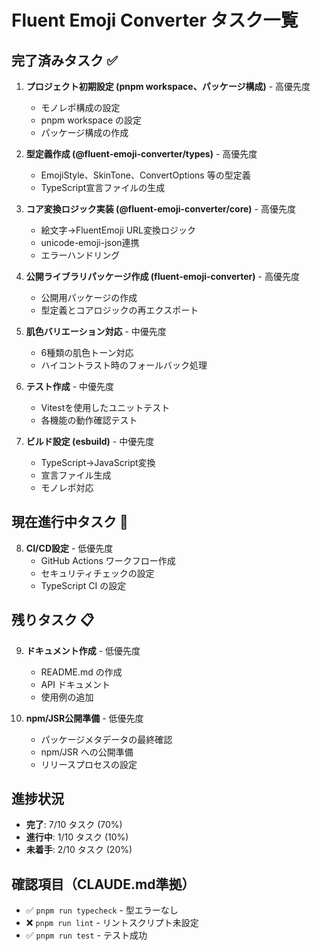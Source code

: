 # Fluent Emoji Converter タスク一覧

## 完了済みタスク ✅

1. **プロジェクト初期設定 (pnpm workspace、パッケージ構成)** - 高優先度
   - モノレポ構成の設定
   - pnpm workspace の設定
   - パッケージ構成の作成

2. **型定義作成 (@fluent-emoji-converter/types)** - 高優先度
   - EmojiStyle、SkinTone、ConvertOptions 等の型定義
   - TypeScript宣言ファイルの生成

3. **コア変換ロジック実装 (@fluent-emoji-converter/core)** - 高優先度
   - 絵文字→FluentEmoji URL変換ロジック
   - unicode-emoji-json連携
   - エラーハンドリング

4. **公開ライブラリパッケージ作成 (fluent-emoji-converter)** - 高優先度
   - 公開用パッケージの作成
   - 型定義とコアロジックの再エクスポート

5. **肌色バリエーション対応** - 中優先度
   - 6種類の肌色トーン対応
   - ハイコントラスト時のフォールバック処理

6. **テスト作成** - 中優先度
   - Vitestを使用したユニットテスト
   - 各機能の動作確認テスト

7. **ビルド設定 (esbuild)** - 中優先度
   - TypeScript→JavaScript変換
   - 宣言ファイル生成
   - モノレポ対応

## 現在進行中タスク 🚧

8. **CI/CD設定** - 低優先度
   - GitHub Actions ワークフロー作成
   - セキュリティチェックの設定
   - TypeScript CI の設定

## 残りタスク 📋

9. **ドキュメント作成** - 低優先度
   - README.md の作成
   - API ドキュメント
   - 使用例の追加

10. **npm/JSR公開準備** - 低優先度
    - パッケージメタデータの最終確認
    - npm/JSR への公開準備
    - リリースプロセスの設定

## 進捗状況

- **完了**: 7/10 タスク (70%)
- **進行中**: 1/10 タスク (10%)
- **未着手**: 2/10 タスク (20%)

## 確認項目（CLAUDE.md準拠）

- ✅ `pnpm run typecheck` - 型エラーなし
- ❌ `pnpm run lint` - リントスクリプト未設定
- ✅ `pnpm run test` - テスト成功
